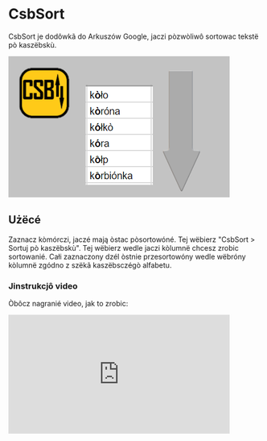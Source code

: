 # CsbSort
CsbSort je dodôwkã do Arkuszów Google, jaczi pòzwòliwô sortowac tekstë pò kaszëbskù.

![Dzejanié CsbSort](CsbSort-baner.png?raw=true "CsbSort - dzejanié")

## Użëcé
Zaznacz kòmórczi, jaczé mają òstac pòsortowóné. Tej wëbierz "CsbSort > Sortuj pò kaszëbskù". Tej wëbierz wedle jaczi kòlumnë chcesz zrobic sortowanié. Całi zaznaczony dzél òstnie przesortowóny wedle wëbróny kòlumnë zgódno z szëkã kaszëbsczégò alfabetu.

### Jinstrukcjô video
Òbôcz nagranié video, jak to zrobic:
<iframe width="440" height="236" src="https://www.youtube.com/embed/OEAXViSKcAc" frameborder="0" allow="autoplay; encrypted-media" allowfullscreen></iframe>
